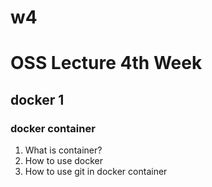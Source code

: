 # w4

# OSS Lecture 4th Week
## docker 1
### docker container
1. What is container?
2. How to use docker
3. How to use git in docker container
